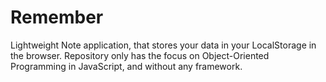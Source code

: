 # Remember

Lightweight Note application, that stores your data in your LocalStorage in the browser.
Repository only has the focus on Object-Oriented Programming in JavaScript, and without any framework.
